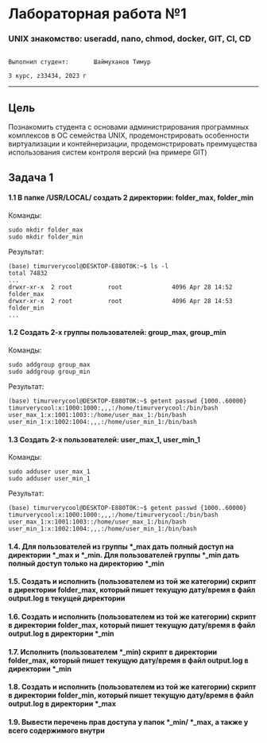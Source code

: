 # Лабораторная работа №1

###  UNIX знакомство: useradd, nano, chmod, docker, GIT, CI, CD

                                                                                       Выполнил студент:       Шаймуханов Тимур
                                                                                                         3 курс, z33434, 2023 г
---

## Цель

Познакомить студента с основами администрирования программных комплексов в ОС семейства UNIX, продемонстрировать особенности виртуализации и контейнеризации, продемонстрировать преимущества использования систем контроля версий (на примере GIT)

## Задача 1

#### 1.1 В папке /USR/LOCAL/ создать 2 директории: folder_max, folder_min

Команды:

```console
sudo mkdir folder_max
sudo mkdir folder_min
```

Результат:

```console
(base) timurverycool@DESKTOP-E880T0K:~$ ls -l
total 74832
...
drwxr-xr-x  2 root          root              4096 Apr 28 14:52 folder_max
drwxr-xr-x  2 root          root              4096 Apr 28 14:53 folder_min
...
```

#### 1.2 Создать 2-х группы пользователей: group_max, group_min

Команды:

```console
sudo addgroup group_max
sudo addgroup group_min
```

Результат:

```console
(base) timurverycool@DESKTOP-E880T0K:~$ getent passwd {1000..60000}
timurverycool:x:1000:1000:,,,:/home/timurverycool:/bin/bash
user_max_1:x:1001:1003::/home/user_max_1:/bin/bash
user_min_1:x:1002:1004:,,,:/home/user_min_1:/bin/bash
```

#### 1.3 Создать 2-х пользователей: user_max_1, user_min_1

Команды:

```console
sudo adduser user_max_1
sudo adduser user_min_1
```

Результат: 

```console
(base) timurverycool@DESKTOP-E880T0K:~$ getent passwd {1000..60000}
timurverycool:x:1000:1000:,,,:/home/timurverycool:/bin/bash
user_max_1:x:1001:1003::/home/user_max_1:/bin/bash
user_min_1:x:1002:1004:,,,:/home/user_min_1:/bin/bash
```

#### 1.4. Для пользователей из группы *_max дать полный доступ на директории *_max и *_min. Для пользователей группы *_min дать полный доступ только на директорию *_min

#### 1.5. Создать и исполнить (пользователем из той же категории) скрипт в директории folder_max, который пишет текущую дату/время в файл output.log в текущей директории

#### 1.6. Создать и исполнить (пользователем из той же категории) скрипт в директории folder_max, который пишет текущую дату/время в файл output.log в директории *_min

#### 1.7. Исполнить (пользователем *_min) скрипт в директории folder_max, который пишет текущую дату/время в файл output.log в директории *_min

#### 1.8. Создать и исполнить (пользователем из той же категории) скрипт в директории folder_min, который пишет текущую дату/время в файл output.log в директории *_max

#### 1.9. Вывести перечень прав доступа у папок *_min/ *_max, а также у всего содержимого внутри
